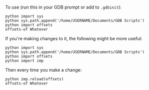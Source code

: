 To use (run this in your GDB prompt or add to `.gdbinit`):
```
python import sys
python sys.path.append('/home/USERNAME/Documents/GDB Scripts')
python import offsets
offsets-of Whatever
```

If you're making changes to it, the following might be more useful:
```
python import sys
python sys.path.append('/home/USERNAME/Documents/GDB Scripts')
python import offsets
python import imp
```
Then every time you make a change:
```
python imp.reload(offsets)
offsets-of Whatever
```